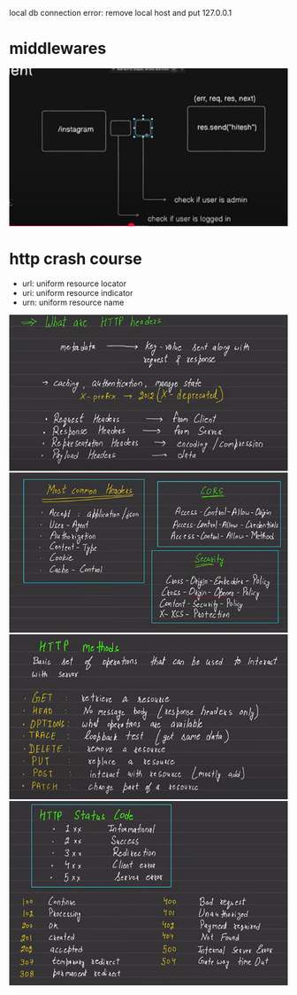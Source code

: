 

local db connection error: remove local host and put 127.0.0.1

# middlewares
![alt text](image.png)


# http crash course
- url: uniform resource locator
- uri: uniform resource indicator
- urn: uniform resource name

![alt text](image-1.png)
![alt text](image-2.png)
![alt text](image-3.png)
![alt text](image-4.png)